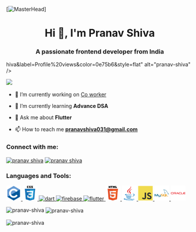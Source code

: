 [![MasterHead](https://webandcrafts.com/blog/wp-content/uploads/2019/08/Flutter-for-Mobile-App-Development_banner-01.jpg)]

<h1 align="center">Hi 👋, I'm Pranav Shiva</h1>
<h3 align="center">A passionate frontend developer from India</h3>hiva&label=Profile%20views&color=0e75b6&style=flat" alt="pranav-shiva" /> </p>
<img src="https://cdn.dribbble.com/users/1162077/screenshots/3848914/programmer.gif">

- 🔭 I’m currently working on [Co worker](https://github.com/Pranav-shiva/co-worker)

- 🌱 I’m currently learning **Advance DSA**

- 💬 Ask me about **Flutter**

- 📫 How to reach me **pranavshiva031@gmail.com**

<h3 align="left">Connect with me:</h3>
<p align="left">
<a href="https://linkedin.com/in/pranav shiva" target="blank"><img align="center" src="https://raw.githubusercontent.com/rahuldkjain/github-profile-readme-generator/master/src/images/icons/Social/linked-in-alt.svg" alt="pranav shiva" height="30" width="40" /></a>
<a href="https://fb.com/pranav shiva" target="blank"><img align="center" src="https://raw.githubusercontent.com/rahuldkjain/github-profile-readme-generator/master/src/images/icons/Social/facebook.svg" alt="pranav shiva" height="30" width="40" /></a>
</p>

<h3 align="left">Languages and Tools:</h3>
<p align="left"> <a href="https://www.cprogramming.com/" target="_blank" rel="noreferrer"> <img src="https://raw.githubusercontent.com/devicons/devicon/master/icons/c/c-original.svg" alt="c" width="40" height="40"/> </a> <a href="https://www.w3schools.com/css/" target="_blank" rel="noreferrer"> <img src="https://raw.githubusercontent.com/devicons/devicon/master/icons/css3/css3-original-wordmark.svg" alt="css3" width="40" height="40"/> </a> <a href="https://dart.dev" target="_blank" rel="noreferrer"> <img src="https://www.vectorlogo.zone/logos/dartlang/dartlang-icon.svg" alt="dart" width="40" height="40"/> </a> <a href="https://firebase.google.com/" target="_blank" rel="noreferrer"> <img src="https://www.vectorlogo.zone/logos/firebase/firebase-icon.svg" alt="firebase" width="40" height="40"/> </a> <a href="https://flutter.dev" target="_blank" rel="noreferrer"> <img src="https://www.vectorlogo.zone/logos/flutterio/flutterio-icon.svg" alt="flutter" width="40" height="40"/> </a> <a href="https://www.w3.org/html/" target="_blank" rel="noreferrer"> <img src="https://raw.githubusercontent.com/devicons/devicon/master/icons/html5/html5-original-wordmark.svg" alt="html5" width="40" height="40"/> </a> <a href="https://www.java.com" target="_blank" rel="noreferrer"> <img src="https://raw.githubusercontent.com/devicons/devicon/master/icons/java/java-original.svg" alt="java" width="40" height="40"/> </a> <a href="https://developer.mozilla.org/en-US/docs/Web/JavaScript" target="_blank" rel="noreferrer"> <img src="https://raw.githubusercontent.com/devicons/devicon/master/icons/javascript/javascript-original.svg" alt="javascript" width="40" height="40"/> </a> <a href="https://www.mysql.com/" target="_blank" rel="noreferrer"> <img src="https://raw.githubusercontent.com/devicons/devicon/master/icons/mysql/mysql-original-wordmark.svg" alt="mysql" width="40" height="40"/> </a> <a href="https://www.oracle.com/" target="_blank" rel="noreferrer"> <img src="https://raw.githubusercontent.com/devicons/devicon/master/icons/oracle/oracle-original.svg" alt="oracle" width="40" height="40"/> </a> </p>

<p><img align="left" src="https://github-readme-stats.vercel.app/api/top-langs?username=pranav-shiva&show_icons=true&locale=en&layout=compact" alt="pranav-shiva" /></p>

<p>&nbsp;<img align="center" src="https://github-readme-stats.vercel.app/api?username=pranav-shiva&show_icons=true&locale=en" alt="pranav-shiva" /></p>

<p><img align="center" src="https://github-readme-streak-stats.herokuapp.com/?user=pranav-shiva&" alt="pranav-shiva" /></p>
